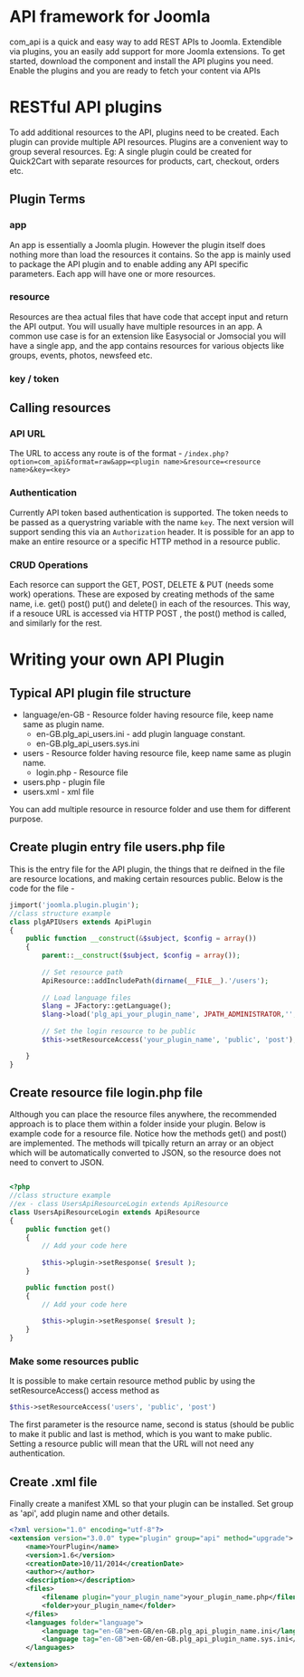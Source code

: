 # API framework for Joomla

com_api is a quick and easy way to add REST APIs to Joomla. Extendible via plugins, you an easily add support for more Joomla extensions. To get started, download the component and install the API plugins you need. Enable the plugins and you are ready to fetch your content via APIs


# RESTful API plugins

To add additional resources to the API, plugins need to be created. Each plugin can provide multiple API resources. Plugins are a convenient way to group several resources. Eg: A single plugin could be created for Quick2Cart with separate resources for products, cart, checkout, orders etc.

## Plugin Terms

### app
An app is essentially a Joomla plugin. However the plugin itself does nothing more than load the resources it contains. So the app is mainly used to package the API plugin and to enable adding any API specific parameters. Each app will have one or more resources. 

### resource
Resources are thea actual files that have code that accept input and return the API output. You will usually have multiple resources in an app. A common use case is for an extension like Easysocial or Jomsocial you will have a single app, and the app contains resources for various objects like groups, events, photos, newsfeed etc.

### key / token



## Calling resources

### API URL
The URL to access any route is of the format - 
`/index.php?option=com_api&format=raw&app=<plugin name>&resource=<resource name>&key=<key>`

### Authentication
Currently API token based authentication is supported. The token needs to be passed as a querystring variable with the name `key`. The next version will support sending this via an `Authorization` header. It is possible for an app to make an entire resource or a specific HTTP method in a resource public.

### CRUD Operations
Each resorce can support the GET, POST, DELETE & PUT (needs some work) operations. These are exposed by creating methods of the same name, i.e. get() post() put() and delete() in each of the resources. This way, if a resouce URL is accessed via HTTP POST , the post() method is called, and similarly for the rest.

# Writing your own API Plugin

## Typical API plugin file structure
* language/en-GB - Resource folder having resource file, keep name same as plugin name.
	- en-GB.plg_api_users.ini - add plugin language constant.
	- en-GB.plg_api_users.sys.ini
* users - Resource folder having resource file, keep name same as plugin name.
	- login.php - Resource file
* users.php - plugin file
* users.xml - xml file 

You can add multiple resource in resource folder and use them for different purpose.

## Create plugin entry file users.php file
This is the entry file for the API plugin, the things that re deifned in the file are resource locations, and making certain resources public. Below is the code for the file - 

```php
jimport('joomla.plugin.plugin');
//class structure example
class plgAPIUsers extends ApiPlugin
{
	public function __construct(&$subject, $config = array())
	{
		parent::__construct($subject, $config = array());
		
		// Set resource path
		ApiResource::addIncludePath(dirname(__FILE__).'/users');
		
		// Load language files
		$lang = JFactory::getLanguage(); 
		$lang->load('plg_api_your_plugin_name', JPATH_ADMINISTRATOR,'',true);
		
		// Set the login resource to be public
		$this->setResourceAccess('your_plugin_name', 'public', 'post');

	}
}
```

## Create resource file login.php file
Although you can place the resource files anywhere, the recommended approach is to place them within a folder inside your plugin.  Below is example code for a resource file. Notice how the methods get() and post() are implemented. The methods will tpically return an array or an object which will be automatically converted to JSON, so the resource does not need to convert to JSON.

```php

<?php
//class structure example
//ex - class UsersApiResourceLogin extends ApiResource
class UsersApiResourceLogin extends ApiResource
{
	public function get()
	{
		// Add your code here
		 
		$this->plugin->setResponse( $result );
	}

	public function post()
	{
		// Add your code here
		
		$this->plugin->setResponse( $result );
	}
}
```

### Make some resources public
 
It is possible to make certain resource method public by using the setResourceAccess() access method as
```php
$this->setResourceAccess('users', 'public', 'post') 
```

The first parameter is the resource name, second is status (should be public to make it public and last is method,
which is you want to make public. Setting a resource public will mean that the URL will not need any authentication.
  

## Create .xml file
Finally create a manifest XML so that your plugin can be installed. Set group as 'api', add plugin name and other details.

```xml
<?xml version="1.0" encoding="utf-8"?>
<extension version="3.0.0" type="plugin" group="api" method="upgrade">
    <name>YourPlugin</name>
    <version>1.6</version>
    <creationDate>10/11/2014</creationDate>
    <author></author> 
    <description></description>
    <files>
        <filename plugin="your_plugin_name">your_plugin_name.php</filename>
        <folder>your_plugin_name</folder> 
    </files>
    <languages folder="language">
		<language tag="en-GB">en-GB/en-GB.plg_api_plugin_name.ini</language>
		<language tag="en-GB">en-GB/en-GB.plg_api_plugin_name.sys.ini</language>
	</languages>
	
</extension> 
```

